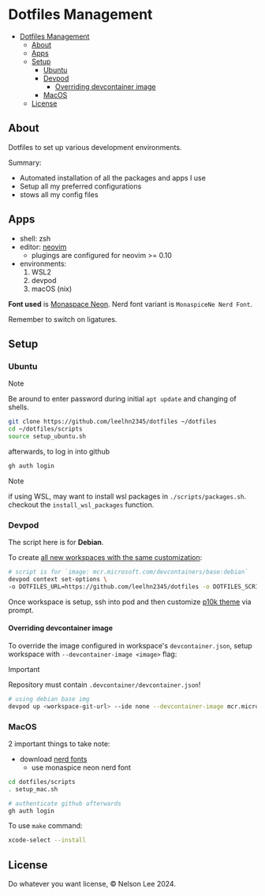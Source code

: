 # Dotfiles Management

<!--toc:start-->
- [Dotfiles Management](#dotfiles-management)
  - [About](#about)
  - [Apps](#apps)
  - [Setup](#setup)
    - [Ubuntu](#ubuntu)
    - [Devpod](#devpod)
      - [Overriding devcontainer image](#overriding-devcontainer-image)
    - [MacOS](#macos)
  - [License](#license)
<!--toc:end-->

## About

Dotfiles to set up various development environments.

Summary:

- Automated installation of all the packages and apps I use
- Setup all my preferred configurations
- stows all my config files

## Apps

- shell: zsh
- editor: [neovim](./config/nvim/README.md)
  - plugings are configured for neovim >= 0.10
- environments:
  1. WSL2
  2. devpod
  3. macOS (nix)

**Font used** is [Monaspace Neon](https://monaspace.githubnext.com/).
Nerd font variant is `MonaspiceNe Nerd Font`.

Remember to switch on ligatures.

## Setup

### Ubuntu

> [!NOTE]
> Be around to enter password during initial `apt update` and changing of shells.

```sh
git clone https://github.com/leelhn2345/dotfiles ~/dotfiles
cd ~/dotfiles/scripts
source setup_ubuntu.sh
```

afterwards, to log in into github

```sh
gh auth login
```

> [!NOTE]
> if using WSL, may want to install wsl packages in `./scripts/packages.sh`.
> checkout the `install_wsl_packages` function.

### Devpod

The script here is for **Debian**.

To create [all new workspaces with the same customization](https://devpod.sh/docs/developing-in-workspaces/dotfiles-in-a-workspace#for-all-workspaces):

```sh
# script is for `image: mcr.microsoft.com/devcontainers/base:debian`
devpod context set-options \
-o DOTFILES_URL=https://github.com/leelhn2345/dotfiles -o DOTFILES_SCRIPT=scripts/setup_devpod.sh
```

Once workspace is setup, ssh into pod and then customize [p10k theme](https://github.com/romkatv/powerlevel10k)
via prompt.

#### Overriding devcontainer image

To override the image configured in workspace's `devcontainer.json`, setup workspace
with `--devcontainer-image <image>` flag:

> [!IMPORTANT]
> Repository must contain `.devcontainer/devcontainer.json`!

```sh
# using debian base img
devpod up <workspace-git-url> --ide none --devcontainer-image mcr.microsoft.com/devcontainers/base:debian
```

### MacOS

2 important things to take note:

- download [nerd fonts](https://github.com/ryanoasis/nerd-fonts/releases/download/v3.2.1/Monaspace.zip)
  - use monaspice neon nerd font

```sh
cd dotfiles/scripts
. setup_mac.sh

# authenticate github afterwards
gh auth login
```

To use `make` command:

```sh
xcode-select --install
```

## License

Do whatever you want license, © Nelson Lee 2024.
